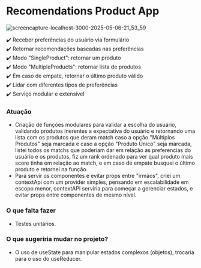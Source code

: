 # Recomendations Product App



![screencapture-localhost-3000-2025-05-06-21_53_59](https://github.com/user-attachments/assets/d571b56d-9449-4412-a9b5-cf38cdea81fc)

✔️ Receber preferências do usuário via formulário<br>
✔️ Retornar recomendações baseadas nas preferências<br>
✔️ Modo "SingleProduct": retornar um produto<br>
✔️ Modo "MultipleProducts": retornar lista de produtos<br>
✔️ Em caso de empate, retornar o último produto válido<br>
✔️ Lidar com diferentes tipos de preferências<br>
✔️ Serviço modular e extensível<br>

### Atuação
- Criação de funções modulares para validar a escolha do usuário, validando produtos inerentes a expectativa do usuário e retornando uma lista com os produtos que deram match caso a opção "Múltiplos Produtos" seja marcada e caso a opção "Produto Único" seja marcada, listei todos os matchs que poderiam dar em relação as preferencias do usuário e os produtos, fiz um rank ordenado para ver qual produto mais score tinha em relação ao match, e em caso de empate busquei o último produto e retornei na função.
- Para servir os componentes e evitar props entre "irmãos", criei um contextApi com um provider simples, pensando em escalabilidade em escopo menor, contextAPI serviria para começar a gerenciar estados, e evitar props entre componentes de mesmo nível.

### O que falta fazer
- Testes unitários.

### O que sugeriria mudar no projeto?
- O uso de useState para manipular estados complexos (objetos), trocaria para o uso do useReducer.
 

